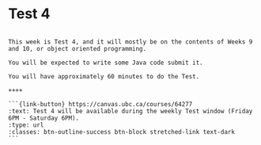 # Test 4

````{panels}

This week is Test 4, and it will mostly be on the contents of Weeks 9 and 10, or object oriented programming.

You will be expected to write some Java code submit it.

You will have approximately 60 minutes to do the Test.

++++ 

```{link-button} https://canvas.ubc.ca/courses/64277
:text: Test 4 will be available during the weekly Test window (Friday 6PM - Saturday 6PM).
:type: url
:classes: btn-outline-success btn-block stretched-link text-dark
```
````
